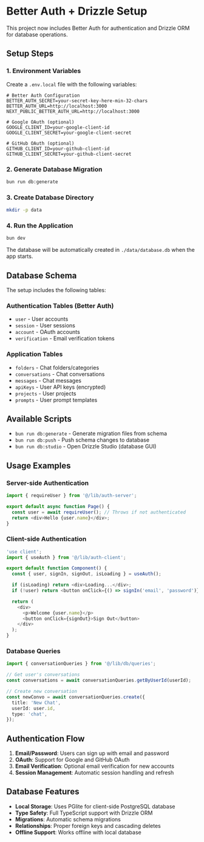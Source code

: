 # Better Auth + Drizzle Setup

This project now includes Better Auth for authentication and Drizzle ORM for database operations.

## Setup Steps

### 1. Environment Variables

Create a `.env.local` file with the following variables:

```env
# Better Auth Configuration
BETTER_AUTH_SECRET=your-secret-key-here-min-32-chars
BETTER_AUTH_URL=http://localhost:3000
NEXT_PUBLIC_BETTER_AUTH_URL=http://localhost:3000

# Google OAuth (optional)
GOOGLE_CLIENT_ID=your-google-client-id
GOOGLE_CLIENT_SECRET=your-google-client-secret

# GitHub OAuth (optional)
GITHUB_CLIENT_ID=your-github-client-id
GITHUB_CLIENT_SECRET=your-github-client-secret
```

### 2. Generate Database Migration

```bash
bun run db:generate
```

### 3. Create Database Directory

```bash
mkdir -p data
```

### 4. Run the Application

```bash
bun dev
```

The database will be automatically created in `./data/database.db` when the app starts.

## Database Schema

The setup includes the following tables:

### Authentication Tables (Better Auth)
- `user` - User accounts
- `session` - User sessions
- `account` - OAuth accounts
- `verification` - Email verification tokens

### Application Tables
- `folders` - Chat folders/categories
- `conversations` - Chat conversations
- `messages` - Chat messages
- `apiKeys` - User API keys (encrypted)
- `projects` - User projects
- `prompts` - User prompt templates

## Available Scripts

- `bun run db:generate` - Generate migration files from schema
- `bun run db:push` - Push schema changes to database
- `bun run db:studio` - Open Drizzle Studio (database GUI)

## Usage Examples

### Server-side Authentication

```typescript
import { requireUser } from '@/lib/auth-server';

export default async function Page() {
  const user = await requireUser(); // Throws if not authenticated
  return <div>Hello {user.name}</div>;
}
```

### Client-side Authentication

```typescript
'use client';
import { useAuth } from '@/lib/auth-client';

export default function Component() {
  const { user, signIn, signOut, isLoading } = useAuth();

  if (isLoading) return <div>Loading...</div>;
  if (!user) return <button onClick={() => signIn('email', 'password')}>Sign In</button>;

  return (
    <div>
      <p>Welcome {user.name}</p>
      <button onClick={signOut}>Sign Out</button>
    </div>
  );
}
```

### Database Queries

```typescript
import { conversationQueries } from '@/lib/db/queries';

// Get user's conversations
const conversations = await conversationQueries.getByUserId(userId);

// Create new conversation
const newConvo = await conversationQueries.create({
  title: 'New Chat',
  userId: user.id,
  type: 'chat',
});
```

## Authentication Flow

1. **Email/Password**: Users can sign up with email and password
2. **OAuth**: Support for Google and GitHub OAuth
3. **Email Verification**: Optional email verification for new accounts
4. **Session Management**: Automatic session handling and refresh

## Database Features

- **Local Storage**: Uses PGlite for client-side PostgreSQL database
- **Type Safety**: Full TypeScript support with Drizzle ORM
- **Migrations**: Automatic schema migrations
- **Relationships**: Proper foreign keys and cascading deletes
- **Offline Support**: Works offline with local database